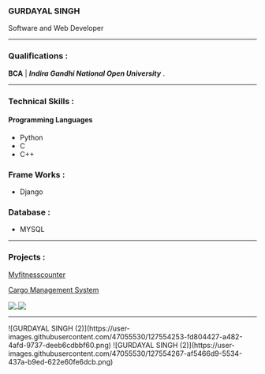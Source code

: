 ### GURDAYAL SINGH 
Software and Web Developer 
<hr>

### Qualifications :
 **BCA** | ***Indira Gandhi National Open University*** .
 
<hr> 

### Technical Skills :
#### Programming Languages
 - Python
 - C
 - C++

### Frame Works :
 - Django

### Database :
 - MYSQL
 
<hr> 

### Projects :
[Myfitnesscounter](www.myfitnesscounter.com)

[Cargo Management System](https://github.com/code-art7/project)


<a href="https://github.com/gurus20">
  <img align="center" src="https://github-readme-stats.vercel.app/api/top-langs/?username=gurus20&layout=compact" />
</a>
<a href="https://github.com/gurus20">
  <img align="center" src="https://github-readme-stats.vercel.app/api?username=gurus20&bg_color=30,e96443,904e95&title_color=fff&text_color=fff&hide=prs,issues" />
</a>

<hr>![GURDAYAL SINGH (2)](https://user-images.githubusercontent.com/47055530/127554253-fd804427-a482-4afd-9737-deeb6cdbbf60.png)
![GURDAYAL SINGH (2)](https://user-images.githubusercontent.com/47055530/127554267-af5466d9-5534-437a-b9ed-622e60fe6dcb.png)


<!--   <p align="center">
    <a href="https://www.linkedin.com/in/rahul-singh-432555194" alt="Linkedin"><img src="https://github.com/Rahul-singh98/Rahul-singh98/blob/master/readme_resources/linkedin.png"></a>
    <a href="mailto:rahulrajput98fun@gmail.com" alt="Contact me"><img src="https://github.com/Rahul-singh98/Rahul-singh98/blob/master/readme_resources/mail.png"></a>
    <a href="https://www.instagram.com/karan_8510" alt="Instagram"><img src="https://github.com/Rahul-singh98/Rahul-singh98/blob/master/readme_resources/instagram.png"></a>
  </p>
</p> -->

<!-- <a href="https://rahul-singh98.github.io/"><img height="150" width="850" src="https://github.com/Rahul-singh98/Rahul-singh98/blob/master/readme_resources/Bottom.png"></a> -->
